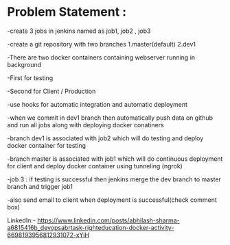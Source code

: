 # Problem Statement :
-create 3 jobs in jenkins named as job1, job2 , job3

-create a git repository with two branches 1.master(default) 2.dev1

-There are two docker containers containing webserver running in background

-First for testing

-Second for Client / Production

-use hooks for automatic integration and automatic deployment

-when we commit in dev1 branch then automatically push data on github and run all jobs along with deploying docker conatiners

-branch dev1 is associated with job2 which will do testing and deploy docker container for testing

-branch master is associated with job1 which will do continuous deployment for client and deploy docker container using tunneling (ngrok)

-job 3 : if testing is successful then jenkins merge the dev branch to master branch and trigger job1

-also send email to client when deployment is successful(check comment box)

LinkedIn:- https://www.linkedin.com/posts/abhilash-sharma-a6815416b_devopsabrtask-righteducation-docker-activity-6698193956812931072-xYiH
